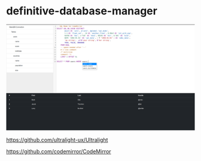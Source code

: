 # definitive-database-manager

<img src="documentation/readme-assets/basic-interface.png"></img>

https://github.com/ultralight-ux/Ultralight

https://github.com/codemirror/CodeMirror
